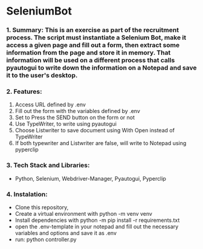 # SeleniumBot

### 1. Summary: This is an exercise as part of the recruitment process. The script must instantiate a Selenium Bot, make it access a given page and fill out a form, then extract some information from the page and store it in memory. That information will be used on a different process that calls pyautogui to write down the information on a Notepad and save it to the user's desktop.

### 2. Features: 
1. Access URL defined by .env
2. Fill out the form with the variables defined by .env
3. Set to Press the SEND button on the form or not
4. Use TypeWriter, to write using pyautogui
5. Choose Listwriter to save document using With Open instead of TypeWriter
6. If both typewriter and Listwriter are false, will write to Notepad using pyperclip


### 3. Tech Stack and Libraries:
+ Python, Selenium, Webdriver-Manager, Pyautogui, Pyperclip


### 4. Instalation:
+ Clone this repository, 
+ Create a virtual environment with python -m venv venv
+ Install dependencies with python -m pip install -r requirements.txt
+ open the .env-template in your notepad and fill out the necessary variables and options and save it as .env
+ run: python controller.py


